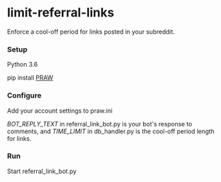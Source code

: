 # limit-referral-links
Enforce a cool-off period for links posted in your subreddit.

### Setup
Python 3.6

pip install [PRAW](https://github.com/praw-dev/praw)

### Configure
Add your account settings to praw.ini

*BOT_REPLY_TEXT* in referral_link_bot.py is your bot's response to comments, and *TIME_LIMIT* in db_handler.py is the cool-off period length for links.

### Run
Start referral_link_bot.py
